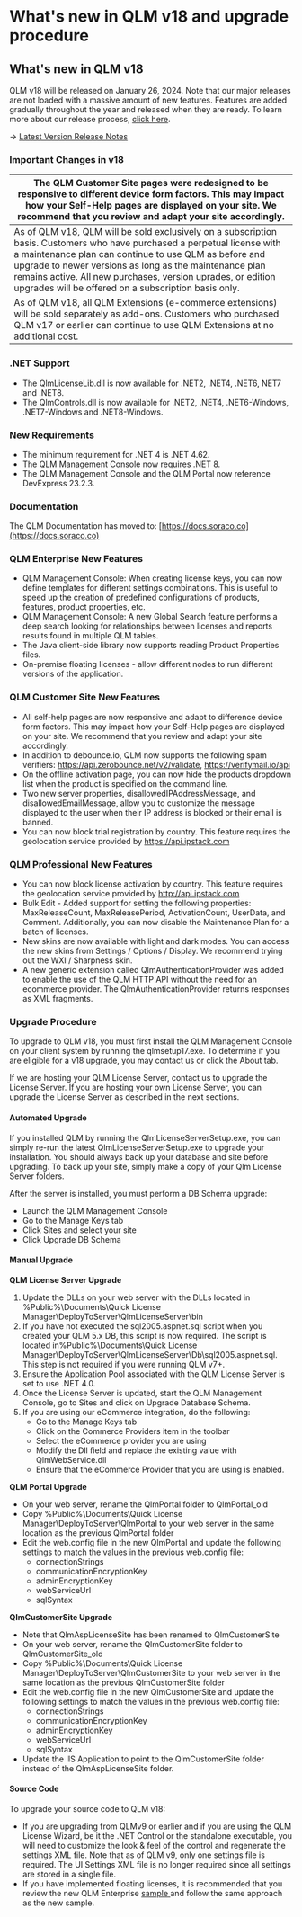 # What's new in QLM v18 and upgrade procedure

## What's new in QLM v18

QLM v18 will be released on January 26, 2024. Note that our major releases are not loaded with a massive amount of new features. Features are added gradually throughout the year and released when they are ready. To learn more about our release process, [click here](https://docs.soraco.co/docs/blog/iterative-releases).

\-> [Latest Version Release Notes](https://soraco.co/products/qlm/ReleaseNotes.html)

### Important Changes in v18 <a href="#h_01h95qq4d75t05j62drs5q0gz6" id="h_01h95qq4d75t05j62drs5q0gz6"></a>

| The QLM Customer Site pages were redesigned to be responsive to different device form factors. This may impact how your Self-Help pages are displayed on your site. We recommend that you review and adapt your site accordingly.                                                                                                                                   |
| ------------------------------------------------------------------------------------------------------------------------------------------------------------------------------------------------------------------------------------------------------------------------------------------------------------------------------------------------------------------- |
| As of QLM v18, QLM will be sold exclusively on a subscription basis. Customers who have purchased a perpetual license with a maintenance plan can continue to use QLM as before and upgrade to newer versions as long as the maintenance plan remains active. All new purchases, version uprades, or edition upgrades will be offered on a subscription basis only. |
| As of QLM v18, all QLM Extensions (e-commerce extensions) will be sold separately as add-ons. Customers who purchased QLM v17 or earlier can continue to use QLM Extensions at no additional cost.                                                                                                                                                                  |

### .NET Support

* The QlmLicenseLib.dll is now available for .NET2, .NET4, .NET6, NET7 and .NET8.
* The QlmControls.dll is now available for .NET2, .NET4, .NET6-Windows, .NET7-Windows and .NET8-Windows.

### New Requirements

* The minimum requirement for .NET 4 is .NET 4.62.
* The QLM Management Console now requires .NET 8.
* The QLM Management Console and the QLM Portal now reference DevExpress 23.2.3.

### Documentation

The QLM Documentation has moved to: [https://docs.soraco.co](https://docs.soraco.co)

### QLM Enterprise New Features

* QLM Management Console: When creating license keys, you can now define templates for different settings combinations. This is useful to speed up the creation of predefined configurations of products, features, product properties, etc.
* QLM Management Console: A new Global Search feature performs a deep search looking for relationships between licenses and reports results found in multiple QLM tables.
* The Java client-side library now supports reading Product Properties files.
* On-premise floating licenses - allow different nodes to run different versions of the application.

### QLM Customer Site New Features

* All self-help pages are now responsive and adapt to difference device form factors. This may impact how your Self-Help pages are displayed on your site. We recommend that you review and adapt your site accordingly.
* In addition to debounce.io, QLM now supports the following spam verifiers: https://api.zerobounce.net/v2/validate, https://verifymail.io/api
* On the offline activation page, you can now hide the products dropdown list when the product is specified on the command line.
* Two new server properties, disallowedIPAddressMessage, and disallowedEmailMessage, allow you to customize the message displayed to the user when their IP address is blocked or their email is banned.
* You can now block trial registration by country. This feature requires the geolocation service provided by https://api.ipstack.com

### QLM Professional New Features

* You can now block license activation by country. This feature requires the geolocation service provided by http://api.ipstack.com
* Bulk Edit - Added support for setting the following properties: MaxReleaseCount, MaxReleasePeriod, ActivationCount, UserData, and Comment. Additionally, you can now disable the Maintenance Plan for a batch of licenses.
* New skins are now available with light and dark modes. You can access the new skins from Settings / Options / Display. We recommend trying out the WXI / Sharpness skin.
* A new generic extension called QlmAuthenticationProvider was added to enable the use of the QLM HTTP API without the need for an ecommerce provider. The QlmAuthenticationProvider returns responses as XML fragments.

### Upgrade Procedure

To upgrade to QLM v18, you must first install the QLM Management Console on your client system by running the qlmsetup17.exe. To determine if you are eligible for a v18 upgrade, you may contact us or click the About tab.&#x20;

If we are hosting your QLM License Server, contact us to upgrade the License Server. If you are hosting your own License Server, you can upgrade the License Server as described in the next sections.

#### Automated Upgrade

If you installed QLM by running the QlmLicenseServerSetup.exe, you can simply re-run the latest QlmLicenseServerSetup.exe to upgrade your installation. You should always back up your database and site before upgrading. To back up your site, simply make a copy of your Qlm License Server folders.

After the server is installed, you must perform a DB Schema upgrade:

* Launch the QLM Management Console
* Go to the Manage Keys tab
* Click Sites and select your site
* Click Upgrade DB Schema

#### Manual Upgrade

**QLM License Server Upgrade**

1. Update the DLLs on your web server with the DLLs located in %Public%\Documents\Quick License Manager\DeployToServer\QlmLicenseServer\bin
2. If you have not executed the sql2005.aspnet.sql script when you created your QLM 5.x DB, this script is now required. The script is located in%Public%\Documents\Quick License Manager\DeployToServer\QlmLicenseServer\Db\sql2005.aspnet.sql. This step is not required if you were running QLM v7+.
3. Ensure the Application Pool associated with the QLM License Server is set to use .NET 4.0.
4. Once the License Server is updated, start the QLM Management Console, go to Sites and click on Upgrade Database Schema.
5. If you are using our eCommerce integration, do the following:
   * Go to the Manage Keys tab
   * Click on the Commerce Providers item in the toolbar
   * Select the eCommerce provider you are using
   * Modify the Dll field and replace the existing value with QlmWebService.dll&#x20;
   * Ensure that the eCommerce Provider that you are using is enabled.

**QLM Portal Upgrade**

* On your web server, rename the QlmPortal folder to QlmPortal\_old
* Copy %Public%\Documents\Quick License Manager\DeployToServer\QlmPortal to your web server in the same location as the previous QlmPortal folder
* Edit the web.config file in the new QlmPortal and update the following settings to match the values in the previous web.config file:
  * connectionStrings
  * communicationEncryptionKey
  * adminEncryptionKey
  * webServiceUrl
  * sqlSyntax

**QlmCustomerSite Upgrade**

* Note that QlmAspLicenseSite has been renamed to QlmCustomerSite
* On your web server, rename the QlmCustomerSite folder to QlmCustomerSite\_old
* Copy %Public%\Documents\Quick License Manager\DeployToServer\QlmCustomerSite to your web server in the same location as the previous QlmCustomerSite folder
* Edit the web.config file in the new QlmCustomerSite and update the following settings to match the values in the previous web.config file:
  * connectionStrings
  * communicationEncryptionKey
  * adminEncryptionKey
  * webServiceUrl
  * sqlSyntax
* Update the IIS Application to point to the QlmCustomerSite folder instead of the QlmAspLicenseSite folder.

#### Source Code

To upgrade your source code to QLM v18:

* If you are upgrading from QLMv9 or earlier and if you are using the QLM License Wizard, be it the .NET Control or the standalone executable, you will need to customize the look & feel of the control and regenerate the settings XML file. Note that as of QLM v9, only one settings file is required. The UI Settings XML file is no longer required since all settings are stored in a single file.
* If you have implemented floating licenses, it is recommended that you review the new QLM Enterprise [sample ](https://docs.soraco.co/docs/step-by-step-guides/how-to-support-floating-and-node-locked-licences-in-the-same-app)and follow the same approach as the new sample.&#x20;
